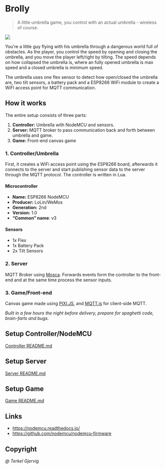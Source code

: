 # Brolly
> A little umbrella game, you control with an actual umbrella - wireless of course.

![](media/brolly.gif)

You're a little guy flying with his umbrella through a dangerous world full of obstacles.
As the player, you control the speed by opening and closing the umbrella, and you move the player left/right by tilting.
The speed depends on how collapsed the umbrella is, where an fully opened umbrella is max speed and a closed umbrella is minimum speed.

The umbrella uses one flex sensor to detect how open/closed the umbrella are, two tilt sensors, a battery pack and a ESP8266 WiFi module to create a WiFI access point for MQTT communication.


## How it works

The entire setup consists of three parts:

1. **Controller:** Umbrella with NodeMCU and sensors.
2. **Server:** MQTT broker to pass communication back and forth between umbrella and game.
3. **Game:** Front-end canvas game

### 1. Controller/Umbrella
First, it creates a WiFi access point using the ESP8266 board, afterwards it connects to the server and start publishing sensor data to the server through the MQTT protocol. The controller is written in Lua.

#### Microcontroller
- **Name:** ESP8266 NodeMCU
- **Producer:** LoLin/WeMos
- **Generation:** 2nd
- **Version:** 1.0
- **“Common” name**: v3

#### Sensors
- 1x Flex
- 1x Battery Pack
- 2x Tilt Sensors

### 2. Server
MQTT Broker using [Mosca](https://github.com/mcollina/mosca).
Forwards events form the controller to the front-end and at the same time process the sensor inputs.


### 3. Game/Front-end
Canvas game made using [PIXI.JS](https://github.com/pixijs/pixi.js), and [MQTT.js](https://github.com/mqttjs/MQTT.js) for client-side MQTT.

*Built in a few hours the night before delivery, prepare for spaghetti code, brain-farts and bugs.*


## Setup Controller/NodeMCU
[Controller README.md](controller/README.md)


## Setup Server
[Server README.md](server/README.md)


## Setup Game
[Game README.md](game/README.md)


## Links
- https://nodemcu.readthedocs.io/
- https://github.com/nodemcu/nodemcu-firmware

## Copyright
*@ Terkel Gjervig*
